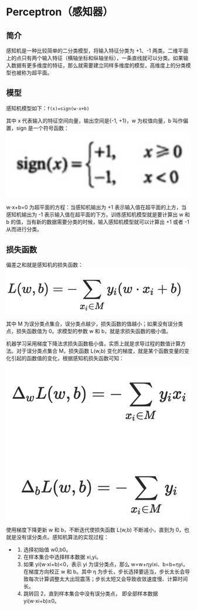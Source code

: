 # Perceptron（感知器）

## 简介

感知机是一种比较简单的二分类模型，将输入特征分类为 +1、-1 两类。二维平面上的点只有两个输入特征（横轴坐标和纵轴坐标），一条直线就可以分类。如果输入数据有更多维度的特征，那么就需要建立同样多维度的模型，高维度上的分类模型也被称为超平面。

## 模型

感知机模型如下：``f(x)=sign(w⋅x+b)``

其中 x 代表输入的特征空间向量，输出空间是{-1, +1}，w 为权值向量，b 叫作偏置，sign 是一个符号函数：![image-20200220134302690](figures/image-20200220134302690.png)

w⋅x+b=0 为超平面的方程：当感知机输出为  +1 表示输入值在超平面的上方，当感知机输出为 -1 表示输入值在超平面的下方。训练感知机模型就是要计算出 w 和 b  的值，当有新的数据需要分类的时候，输入感知机模型就可以计算出 +1 或者 -1 从而进行分类。

## 损失函数

偏差之和就是感知机的损失函数：![image-20200220135847658](figures/image-20200220135847658.png)

其中 M 为误分类点集合，误分类点越少，损失函数的值越小；如果没有误分类点，损失函数值为 0。求模型的参数 w 和 b，就是求损失函数的极小值。

机器学习采用梯度下降法求损失函数极小值，实质上就是求导过程的数值计算方法。对于误分类点集合 M，损失函数 L(w,b) 变化的梯度，就是某个函数变量的变化引起的函数值的变化，根据感知机损失函数可知：

![image-20200220140621576](figures/image-20200220140621576.png)

使用梯度下降更新 w 和 b，不断迭代使损失函数 L(w,b) 不断减小，直到为 0，也就是没有误分类点。感知机算法的实现过程：

- 1. 选择初始值 w0,b0。
  2. 在样本集合中选择样本数据 xi,yi。
  3. 如果 yi(w⋅xi+b)<0，表示 yi 为误分类点，那么 w=w+ηyixi、b=b+ηyi，在梯度方向校正 w 和 b。其中 η 为步长，步长选择要适当，步长太长会导致每次计算调整太大出现震荡；步长太短又会导致收敛速度慢、计算时间长。
  4. 跳转回 2，直到样本集合中没有误分类点， 即全部样本数据 yi(w⋅xi+b)≥0。

